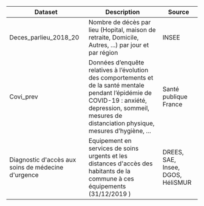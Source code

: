 | Dataset | Description | Source |
| -------- | -------- | -------- | 
| Deces_parlieu_2018_20     | Nombre de décès par lieu (Hopital, maison de retraite, Domicile, Autres, ...) par jour et par région   | INSEE |
| Covi_prev    | Données d’enquête relatives à l’évolution des comportements et de la santé mentale pendant l’épidémie de COVID-19 : anxiété, depression, sommeil, mesures de distanciation physique, mesures d’hygiène, ... | Santé publique France |
| Diagnostic d'accès aux soins de médecine d'urgence    | Equipement en services de soins urgents et les distances d'accès des habitants de la commune à ces équipements (31/12/2019 )  | DREES, SAE, Insee, DGOS, HéliSMUR |
